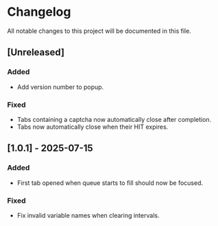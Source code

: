 # Changelog

All notable changes to this project will be documented in this file.

## [Unreleased]

### Added

- Add version number to popup.

### Fixed

- Tabs containing a captcha now automatically close after completion.
- Tabs now automatically close when their HIT expires.

## [1.0.1] - 2025-07-15

### Added

- First tab opened when queue starts to fill should now be focused.

### Fixed

- Fix invalid variable names when clearing intervals.
